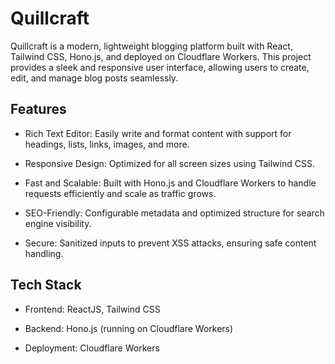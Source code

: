# Quillcraft
Quillcraft is a modern, lightweight blogging platform built with React, Tailwind CSS, Hono.js, and deployed on Cloudflare Workers. This project provides a sleek and responsive user interface, allowing users to create, edit, and manage blog posts seamlessly.

## Features
- Rich Text Editor: Easily write and format content with support for headings, lists, links, images, and more.

- Responsive Design: Optimized for all screen sizes using Tailwind CSS.

- Fast and Scalable: Built with Hono.js and Cloudflare Workers to handle requests efficiently and scale as traffic grows.

- SEO-Friendly: Configurable metadata and optimized structure for search engine visibility.

- Secure: Sanitized inputs to prevent XSS attacks, ensuring safe content handling.

## Tech Stack
- Frontend: ReactJS, Tailwind CSS

- Backend: Hono.js (running on Cloudflare Workers)

- Deployment: Cloudflare Workers
